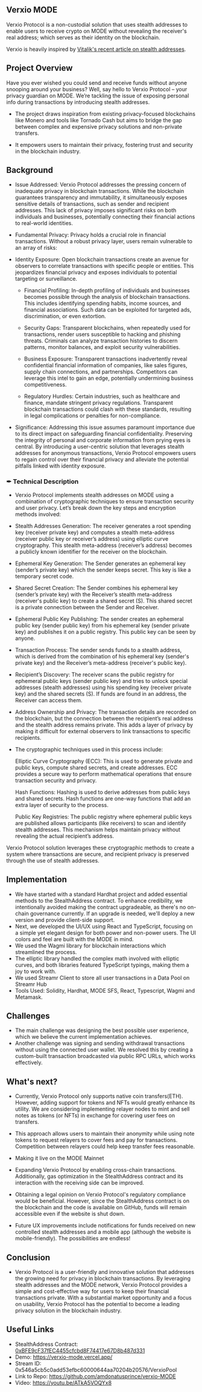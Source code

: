 ## Verxio MODE
Verxio Protocol is a non-custodial solution that uses stealth addresses to enable users to receive crypto on MODE without revealing the receiver's real address; which serves as their identity on the blockchain.

Verxio is heavily inspired by [Vitalik's recent article on stealth addresses](https://vitalik.eth.limo/general/2023/01/20/stealth.html).

## Project Overview
Have you ever wished you could send and receive funds without anyone snooping around your business? Well, say hello to Verxio Protocol – your privacy guardian on MODE. We’re tackling the issue of exposing personal info during transactions by introducing stealth addresses. 

- The project draws inspiration from existing privacy-focused blockchains like Monero and tools like Tornado Cash but aims to bridge the gap between complex and expensive privacy solutions and non-private transfers.

- It empowers users to maintain their privacy, fostering trust and security in the blockchain industry.

## Background
- Issue Addressed: Verxio Protocol addresses the pressing concern of inadequate privacy in blockchain transactions. While the blockchain guarantees transparency and immutability, it simultaneously exposes sensitive details of transactions, such as sender and recipient addresses. This lack of privacy imposes significant risks on both individuals and businesses, potentially connecting their financial actions to real-world identities.

- Fundamental Privacy: Privacy holds a crucial role in financial transactions. Without a robust privacy layer, users remain vulnerable to an array of risks:

- Identity Exposure: Open blockchain transactions create an avenue for observers to correlate transactions with specific people or entities. This jeopardizes financial privacy and exposes individuals to potential targeting or surveillance.

    - Financial Profiling: In-depth profiling of individuals and businesses becomes possible through the analysis of blockchain transactions. This includes identifying spending habits, income sources, and financial associations. Such data can be exploited for targeted ads, discrimination, or even extortion.

    - Security Gaps: Transparent blockchains, when repeatedly used for transactions, render users susceptible to hacking and phishing threats. Criminals can analyze transaction histories to discern patterns, monitor balances, and exploit security vulnerabilities.

    - Business Exposure: Transparent transactions inadvertently reveal confidential financial information of companies, like sales figures, supply chain connections, and partnerships. Competitors can leverage this intel to gain an edge, potentially undermining business competitiveness.

    - Regulatory Hurdles: Certain industries, such as healthcare and finance, mandate stringent privacy regulations. Transparent blockchain transactions could clash with these standards, resulting in legal complications or penalties for non-compliance.

- Significance: Addressing this issue assumes paramount importance due to its direct impact on safeguarding financial confidentiality. Preserving the integrity of personal and corporate information from prying eyes is central. By introducing a user-centric solution that leverages stealth addresses for anonymous transactions, Verxio Protocol empowers users to regain control over their financial privacy and alleviate the potential pitfalls linked with identity exposure.

### ✒ Technical Description
- Verxio Protocol implements stealth addresses on MODE using a combination of cryptographic techniques to ensure transaction security and user privacy. Let’s break down the key steps and encryption methods involved:

- Stealth Addresses Generation:
    The receiver generates a root spending key (receiver private key) and computes a stealth meta-address (receiver public key or receiver’s address) using elliptic curve cryptography. This stealth meta-address (receiver’s address) becomes a publicly known identifier for the receiver on the blockchain.

- Ephemeral Key Generation:
    The Sender generates an ephemeral key (sender’s private key) which the sender keeps secret. This key is like a temporary secret code.

- Shared Secret Creation:
    The Sender combines his ephemeral key (sender’s private key) with the Receiver’s stealth meta-address (receiver's public key) to create a shared secret (S). This shared secret is a private connection between the Sender and Receiver.

- Ephemeral Public Key Publishing:
    The sender creates an ephemeral public key (sender public key) from his ephemeral key (sender private key) and publishes it on a public registry. This public key can be seen by anyone.

- Transaction Process:
    The sender sends funds to a stealth address, which is derived from the combination of his ephemeral key (sender's private key) and the Receiver’s meta-address (receiver's public key).

- Recipient’s Discovery:
    The receiver scans the public registry for ephemeral public keys (sender public key) and tries to unlock special addresses (stealth addresses) using his spending key (receiver private key) and the shared secrets (S). If funds are found in an address, the Receiver can access them.

- Address Ownership and Privacy:
    The transaction details are recorded on the blockchain, but the connection between the recipient’s real address and the stealth address remains private. This adds a layer of privacy by making it difficult for external observers to link transactions to specific recipients.

- The cryptographic techniques used in this process include:

    Elliptic Curve Cryptography (ECC): This is used to generate private and public keys, compute shared secrets, and create addresses. ECC provides a secure way to perform mathematical operations that ensure transaction security and privacy.

    Hash Functions: Hashing is used to derive addresses from public keys and shared secrets. Hash functions are one-way functions that add an extra layer of security to the process.

    Public Key Registries: The public registry where ephemeral public keys are published allows participants (like receivers) to scan and identify stealth addresses. This mechanism helps maintain privacy without revealing the actual recipient’s address.

Verxio Protocol solution leverages these cryptographic methods to create a system where transactions are secure, and recipient privacy is preserved through the use of stealth addresses.

## Implementation
- We have started with a standard Hardhat project and added essential methods to the StealthAddress contract. To enhance credibility, we intentionally avoided making the contract upgradeable, as there's no on-chain governance currently. If an upgrade is needed, we'll deploy a new version and provide client-side support.
- Next, we developed the UI/UX using React and TypeScript, focusing on a simple yet elegant design for both power and non-power users. The UI colors and feel are built with the MODE in mind.
- We used the Wagmi library for blockchain interactions which streamlined the process.
- The elliptic library handled the complex math involved with elliptic curves, and both libraries featured TypeScript typings, making them a joy to work with.
- We used Streamr Client to store all user transactions in a Data Pool on Streamr Hub
- Tools Used: Solidity, Hardhat, MODE SFS, React, Typescript, Wagmi and Metamask.


## Challenges
- The main challenge was designing the best possible user experience, which we believe the current implementation achieves.
- Another challenge was signing and sending withdrawal transactions without using the connected user wallet. We resolved this by creating a custom-built transaction broadcasted via public RPC URLs, which works effectively.


## What's next?
- Currently, Verxio Protocol only supports native coin transfers(ETH). However, adding support for tokens and NFTs would greatly enhance its utility. We are considering implementing relayer nodes to mint and sell notes as tokens (or NFTs) in exchange for covering user fees on transfers.
  
- This approach allows users to maintain their anonymity while using note tokens to request relayers to cover fees and pay for transactions. Competition between relayers could help keep transfer fees reasonable.
  
- Making it live on the MODE Mainnet
  
- Expanding Verxio Protocol by enabling cross-chain transactions. Additionally, gas optimization in the StealthAddress contract and its interaction with the receiving side can be improved.
  
- Obtaining a legal opinion on Verxio Protocol's regulatory compliance would be beneficial. However, since the StealthAddress contract is on the blockchain and the code is available on GitHub, funds will remain accessible even if the website is shut down.
  
- Future UX improvements include notifications for funds received on new controlled stealth addresses and a mobile app (although the website is mobile-friendly). The possibilities are endless!

## Conclusion
- Verxio Protocol is a user-friendly and innovative solution that addresses the growing need for privacy in blockchain transactions. By leveraging stealth addresses and the MODE network, Verxio Protocol provides a simple and cost-effective way for users to keep their financial transactions private. With a substantial market opportunity and a focus on usability, Verxio Protocol has the potential to become a leading privacy solution in the blockchain industry.

## Useful Links
- StealthAddress Contract: [0xBFE9cF37fEC4455cfcbd8F74417e67D8b487d331](https://sepolia.explorer.mode.network/address/0xBFE9cF37fEC4455cfcbd8F74417e67D8b487d331)
- Demo: https://verxio-mode.vercel.app/
- Stream ID: 0x546a5cb5c0add53efbc60000644aa70204b20576/VerxioPool
- Link to Repo: https://github.com/amdonatusprince/verxio-MODE
- Video: https://youtu.be/ATkA5VOQYx8
